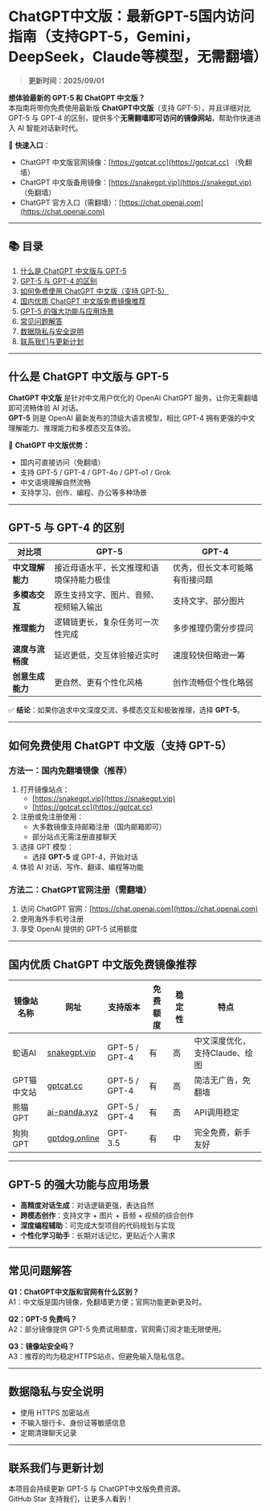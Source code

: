 # ChatGPT中文版：最新GPT-5国内访问指南（支持GPT-5，Gemini，DeepSeek，Claude等模型，无需翻墙）

> **更新时间：2025/09/01**  

**想体验最新的 GPT-5 和 ChatGPT 中文版？**  
本指南将带你免费使用最新版 **ChatGPT中文版**（支持 GPT-5），并且详细对比 GPT-5 与 GPT-4 的区别，提供多个**无需翻墙即可访问的镜像网站**，帮助你快速进入 AI 智能对话新时代。  

📌 **快速入口**：  
- ChatGPT 中文版官网镜像：[https://gptcat.cc](https://gptcat.cc) （免翻墙）  
- ChatGPT 中文版备用镜像：[https://snakegpt.vip](https://snakegpt.vip) （免翻墙）  
- ChatGPT 官方入口（需翻墙）：[https://chat.openai.com](https://chat.openai.com)  

---

## 📚 目录
1. [什么是 ChatGPT 中文版与 GPT-5](#什么是-chatgpt-中文版与-gpt-5)
2. [GPT-5 与 GPT-4 的区别](#gpt-5-与-gpt-4-的区别)
3. [如何免费使用 ChatGPT 中文版（支持 GPT-5）](#如何免费使用-chatgpt-中文版支持-gpt-5)
4. [国内优质 ChatGPT 中文版免费镜像推荐](#国内优质-chatgpt-中文版免费镜像推荐)
5. [GPT-5 的强大功能与应用场景](#gpt-5-的强大功能与应用场景)
6. [常见问题解答](#常见问题解答)
7. [数据隐私与安全说明](#数据隐私与安全说明)
8. [联系我们与更新计划](#联系我们与更新计划)

---

## 什么是 ChatGPT 中文版与 GPT-5

**ChatGPT 中文版** 是针对中文用户优化的 OpenAI ChatGPT 服务，让你无需翻墙即可流畅体验 AI 对话。  
**GPT-5** 则是 OpenAI 最新发布的顶级大语言模型，相比 GPT-4 拥有更强的中文理解能力、推理能力和多模态交互体验。

🌟 **ChatGPT 中文版优势：**
- 国内可直接访问（免翻墙）
- 支持 GPT-5 / GPT-4 / GPT-4o / GPT-o1 / Grok
- 中文语境理解自然流畅
- 支持学习、创作、编程、办公等多种场景

---

## GPT-5 与 GPT-4 的区别

| **对比项**        | **GPT-5**                                           | **GPT-4**                      |
|-------------------|----------------------------------------------------|---------------------------------|
| **中文理解能力**  | 接近母语水平，长文推理和语境保持能力极佳             | 优秀，但长文本可能略有衔接问题 |
| **多模态交互**    | 原生支持文字、图片、音频、视频输入输出               | 支持文字、部分图片             |
| **推理能力**      | 逻辑链更长，复杂任务可一次性完成                     | 多步推理仍需分步提问           |
| **速度与流畅度**  | 延迟更低，交互体验接近实时                           | 速度较快但略逊一筹             |
| **创意生成能力**  | 更自然、更有个性化风格                               | 创作流畅但个性化略弱           |

✅ **结论**：如果你追求中文深度交流、多模态交互和极致推理，选择 **GPT-5**。

---

## 如何免费使用 ChatGPT 中文版（支持 GPT-5）

### 方法一：国内免翻墙镜像（推荐）
1. 打开镜像站点：
   - [https://snakegpt.vip](https://snakegpt.vip)  
   - [https://gptcat.cc](https://gptcat.cc)  
2. 注册或免注册使用：
   - 大多数镜像支持邮箱注册（国内邮箱即可）  
   - 部分站点无需注册直接聊天  
3. 选择 GPT 模型：
   - 选择 **GPT-5** 或 GPT-4，开始对话  
4. 体验 AI 对话、写作、翻译、编程等功能  

### 方法二：ChatGPT官网注册（需翻墙）
1. 访问 ChatGPT 官网：[https://chat.openai.com](https://chat.openai.com)  
2. 使用海外手机号注册  
3. 享受 OpenAI 提供的 GPT-5 试用额度  

---

## 国内优质 ChatGPT 中文版免费镜像推荐

| 镜像站名称   | 网址                                    | 支持版本       | 免费额度 | 稳定性 | 特点 |
|--------------|-----------------------------------------|---------------|---------|-------|------|
| 蛇语AI       | [snakegpt.vip](https://snakegpt.vip)    | GPT-5 / GPT-4 | 有      | 高     | 中文深度优化，支持Claude、绘图 |
| GPT猫中文站  | [gptcat.cc](https://gptcat.cc)          | GPT-5 / GPT-4 | 有      | 高     | 简洁无广告，免翻墙 |
| 熊猫GPT      | [ai-panda.xyz](https://ai-panda.xyz)    | GPT-5 / GPT-4 | 有      | 高     | API调用稳定 |
| 狗狗GPT      | [gptdog.online](https://gptdog.online)  | GPT-3.5       | 有      | 中     | 完全免费，新手友好 |

---

## GPT-5 的强大功能与应用场景

- **高精度对话生成**：对话逻辑更强，表达自然  
- **跨模态创作**：支持文字 + 图片 + 音频 + 视频的综合创作  
- **深度编程辅助**：可完成大型项目的代码规划与实现  
- **个性化学习助手**：长期对话记忆，更贴近个人需求  

---

## 常见问题解答

**Q1：ChatGPT中文版和官网有什么区别？**  
A1：中文版是国内镜像，免翻墙更方便；官网功能更新更及时。  

**Q2：GPT-5 免费吗？**  
A2：部分镜像提供 GPT-5 免费试用额度，官网需订阅才能无限使用。  

**Q3：镜像站安全吗？**  
A3：推荐的均为稳定HTTPS站点，但避免输入隐私信息。  

---

## 数据隐私与安全说明
- 使用 HTTPS 加密站点  
- 不输入银行卡、身份证等敏感信息  
- 定期清理聊天记录  

---

## 联系我们与更新计划
本项目会持续更新 GPT-5 与 ChatGPT中文版免费资源。  
GitHub Star 支持我们，让更多人看到！  
